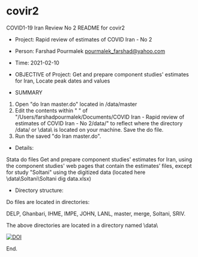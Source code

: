 # covir2
COVID1-19 Iran Review No 2
README for covir2

* Project: Rapid review of estimates of COVID Iran - No 2
* Person: Farshad Pourmalek pourmalek_farshad@yahoo.com
* Time: 2021-02-10
* OBJECTIVE of Project: Get and prepare component studies' estimates for Iran, Locate peak dates and values


* SUMMARY 

1. Open "do Iran master.do" located in /data/master
2. Edit the contents within " " of 
"/Users/farshadpourmalek/Documents/COVID Iran - Rapid review of estimates of COVID Iran - No 2/data/"
to reflect where the directory /data/ or \data\ is located on your machine. Save the do file. 
3. Run the saved "do Iran master.do". 


* Details:

Stata do files Get and prepare component studies' estimates for Iran, using the component studies' web pages that contain the estimates’ files, except for study "Soltani" using the digitized data (located here \data\Soltani\Soltani dig data.xlsx)

* Directory structure:

Do files are located in directories: 

DELP, Ghanbari, IHME, IMPE, JOHN, LANL, master, merge, Soltani, SRIV.

The above directories are located in a directory named \data\

[![DOI](https://zenodo.org/badge/344389637.svg)](https://zenodo.org/badge/latestdoi/344389637)

End. 

